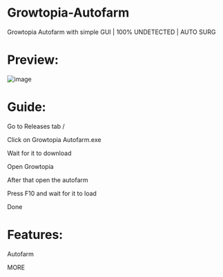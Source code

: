# Growtopia-Autofarm
Growtopia Autofarm with simple GUI | 100% UNDETECTED | AUTO SURG

# Preview:

![image](https://user-images.githubusercontent.com/125709191/219822272-2951ce0c-1617-450b-95f4-44b690cac381.png)


# Guide:
Go to Releases tab / 

Click on Growtopia Autofarm.exe

Wait for it to download

Open Growtopia

After that open the autofarm

Press F10 and wait for it to load

Done

# Features:

Autofarm

MORE

